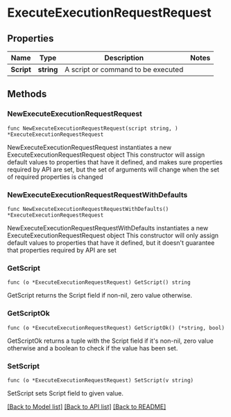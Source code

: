 # ExecuteExecutionRequestRequest

## Properties

Name | Type | Description | Notes
------------ | ------------- | ------------- | -------------
**Script** | **string** | A script or command to be executed | 

## Methods

### NewExecuteExecutionRequestRequest

`func NewExecuteExecutionRequestRequest(script string, ) *ExecuteExecutionRequestRequest`

NewExecuteExecutionRequestRequest instantiates a new ExecuteExecutionRequestRequest object
This constructor will assign default values to properties that have it defined,
and makes sure properties required by API are set, but the set of arguments
will change when the set of required properties is changed

### NewExecuteExecutionRequestRequestWithDefaults

`func NewExecuteExecutionRequestRequestWithDefaults() *ExecuteExecutionRequestRequest`

NewExecuteExecutionRequestRequestWithDefaults instantiates a new ExecuteExecutionRequestRequest object
This constructor will only assign default values to properties that have it defined,
but it doesn't guarantee that properties required by API are set

### GetScript

`func (o *ExecuteExecutionRequestRequest) GetScript() string`

GetScript returns the Script field if non-nil, zero value otherwise.

### GetScriptOk

`func (o *ExecuteExecutionRequestRequest) GetScriptOk() (*string, bool)`

GetScriptOk returns a tuple with the Script field if it's non-nil, zero value otherwise
and a boolean to check if the value has been set.

### SetScript

`func (o *ExecuteExecutionRequestRequest) SetScript(v string)`

SetScript sets Script field to given value.



[[Back to Model list]](../README.md#documentation-for-models) [[Back to API list]](../README.md#documentation-for-api-endpoints) [[Back to README]](../README.md)


